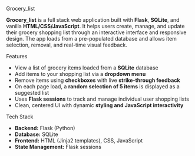  Grocery_list

**Grocery_list** is a full stack web application built with **Flask**, **SQLite**, and vanilla **HTML/CSS/JavaScript**. It helps users create, manage, and update their grocery shopping list through an interactive interface and responsive design. The app loads from a pre-populated database and allows item selection, removal, and real-time visual feedback.


 Features
-  View a list of grocery items loaded from a **SQLite** database  
-  Add items to your shopping list via a **dropdown menu**  
-  Remove items using **checkboxes** with live **strike-through feedback**  
-  On each page load, a **random selection of 5 items** is displayed as a suggested list  
-  Uses **Flask sessions** to track and manage individual user shopping lists  
-  Clean, centered UI with dynamic **styling and JavaScript interactivity**



 Tech Stack
- **Backend:** Flask (Python)  
- **Database:** SQLite  
- **Frontend:** HTML (Jinja2 templates), CSS, JavaScript  
- **State Management:** Flask sessions  

